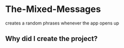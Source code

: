 # The-Mixed-Messages
creates a random phrases whenever the app opens up

## Why did I create the project?

